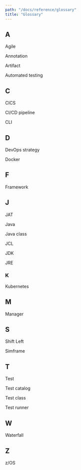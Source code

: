```yaml
---
path: "/docs/reference/glossary"
title: "Glossary"
---
```

## A

Agile

Annotation

Artifact

Automated testing


## C
CICS

CI/CD pipeline

CLI

## D
DevOps strategy

Docker

## F

Framework

## J
JAT

Java

Java class

JCL

JDK

JRE

### K
Kubernetes

## M
Manager

## S
Shift Left

Simframe

## T

Test

Test catalog

Test class

Test runner

## W

Waterfall

## Z
z/OS










